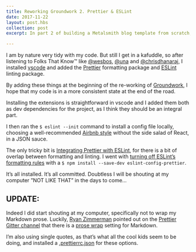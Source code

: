 ```yaml
---
title: Reworking Groundwork 2. Prettier & ESLint
date: 2017-11-22
layout: post.hbs
collection: post
excerpt: In part 2 of building a Metalsmith blog template from scratch, I look at Prettier and ESLint for making my code right and nice

---
```


I am by nature very tidy with my code. But still I get in a kafuddle, so after listening to Folks That Know™ like [@wesbos](https://twitter.com/wesbos), [@una](https://twitter.com/una) and [@chrisdhanaraj](https://twitter.com/chrisdhanaraj), I installed [vscode](https://code.visualstudio.com/) and added the [Prettier](https://marketplace.visualstudio.com/items?itemName=esbenp.prettier-vscode) formatting package and [ESLint](https://marketplace.visualstudio.com/items?itemName=dbaeumer.vscode-eslint) linting package.

By adding these things at the beginning of the re-working of [Groundwork](https://www.groundwork.rocks/), I hope that my code is in a more consistent state at the end of the road.

Installing the extensions is straightforward in vscode and I added them both as dev dependencies for the project, as I think they should be an integral part. 

I then ran the `$ eslint --init` command to install a config file locally, choosing a well-recommended [Airbnb style](https://www.npmjs.com/package/eslint-config-airbnb) without the side salad of React, in a JSON sauce.

The only tricky bit is [Integrating Prettier with ESLint](https://prettier.io/docs/en/eslint.html), for there is a bit of overlap between formatting and linting. I went with [turning off ESLint’s formatting rules](https://prettier.io/docs/en/eslint.html#turn-off-eslint-s-formatting-rules) with a `$ npm install --save-dev eslint-config-prettier`. 

It’s all installed. It’s all committed. Doubtless I will be shouting at my computer ”NOT LIKE THAT” in the days to come…

## UPDATE:

Indeed I did start shouting at my computer, specifically not to wrap my Markdown prose. Luckily, [Ryan Zimmerman](https://github.com/RyanZim) pointed out on the [Prettier Gitter channel](https://gitter.im/jlongster/prettier) that there is a [prose wrap](https://prettier.io/docs/en/options.html#prose-wrap) setting for Markdown. 

I’m also using single quotes, as that’s what all the cool kids seem to be doing, and installed a [.prettierrc.json](https://prettier.io/docs/en/configuration.html) for these options.
